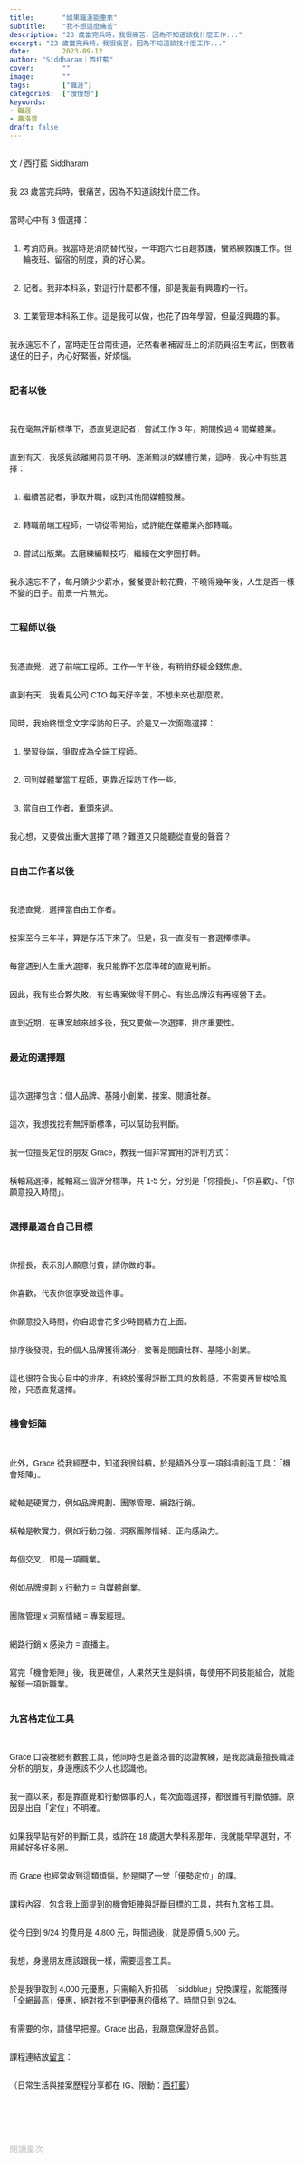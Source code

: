 ```yaml
---
title:       "如果職涯能重來"
subtitle:    "我不想這麼痛苦"
description: "23 歲當完兵時，我很痛苦，因為不知道該找什麼工作..."
excerpt: "23 歲當完兵時，我很痛苦，因為不知道該找什麼工作..."
date:        2023-09-12
author: "Siddharam｜西打藍"
cover:       ""
image:       ""
tags:        ["職涯"]
categories:  ["慢慢想"]
keywords:
- 職涯
- 蓋洛普
draft: false
---
```


<article style="font-family: 'Noto Sans TC', '微軟正黑體', sans-serif; font-weight: 300;">

<br>文 / 西打藍 Siddharam<br><br>

我 23 歲當完兵時，很痛苦，因為不知道該找什麼工作。<br><br>

當時心中有 3 個選擇：<br><br>

1. 考消防員。我當時是消防替代役，一年跑六七百趟救護，蠻熟練救護工作。但輪夜班、留宿的制度，真的好心累。<br><br>

2. 記者。我非本科系，對這行什麼都不懂，卻是我最有興趣的一行。<br><br>

3. 工業管理本科系工作。這是我可以做，也花了四年學習，但最沒興趣的事。<br><br>

我永遠忘不了，當時走在台南街道，茫然看著補習班上的消防員招生考試，倒數著退伍的日子，內心好緊張，好煩惱。<br><br>

<h3 class="article-h1-color">記者以後</h3><br>

我在毫無評斷標準下，憑直覺選記者，嘗試工作 3 年，期間換過 4 間媒體業。<br><br>

直到有天，我感覺該離開前景不明、逐漸黯淡的媒體行業，這時，我心中有些選擇：<br><br>

1. 繼續當記者，爭取升職，或到其他間媒體發展。<br><br>

2. 轉職前端工程師，一切從零開始，或許能在媒體業內部轉職。<br><br>

3. 嘗試出版業。去磨練編輯技巧，繼續在文字圈打轉。<br><br>

我永遠忘不了，每月領少少薪水，餐餐要計較花費，不曉得幾年後，人生是否一樣不變的日子。前景一片無光。<br><br>

<h3 class="article-h1-color">工程師以後</h3><br>

我憑直覺，選了前端工程師。工作一年半後，有稍稍舒緩金錢焦慮。<br><br>

直到有天，我看見公司 CTO 每天好辛苦，不想未來也那麼累。<br><br>

同時，我始終懷念文字採訪的日子。於是又一次面臨選擇：<br><br>

1. 學習後端，爭取成為全端工程師。<br><br>

2. 回到媒體業當工程師，更靠近採訪工作一些。<br><br>

3. 當自由工作者，重頭來過。<br><br>

我心想，又要做出重大選擇了嗎？難道又只能聽從直覺的聲音？<br><br>


<h3 class="article-h1-color">自由工作者以後</h3><br>

我憑直覺，選擇當自由工作者。<br><br>

接案至今三年半，算是存活下來了。但是，我一直沒有一套選擇標準。<br><br>

每當遇到人生重大選擇，我只能靠不怎麼準確的直覺判斷。<br><br>

因此，我有些合夥失敗、有些專案做得不開心、有些品牌沒有再經營下去。<br><br>

直到近期，在專案越來越多後，我又要做一次選擇，排序重要性。<br><br>


<h3 class="article-h1-color">最近的選擇題</h3><br>

這次選擇包含：個人品牌、基隆小創業、接案、閱讀社群。<br><br>

這次，我想找找有無評斷標準，可以幫助我判斷。<br><br>

我一位擅長定位的朋友 Grace，教我一個非常實用的評判方式：<br><br>

橫軸寫選擇，縱軸寫三個評分標準，共 1-5 分，分別是「你擅長」、「你喜歡」、「你願意投入時間」。<br><br>

<h3 class="article-h1-color">選擇最適合自己目標</h3><br>

你擅長，表示別人願意付費，請你做的事。<br><br>

你喜歡，代表你很享受做這件事。<br><br>

你願意投入時間，你自認會花多少時間精力在上面。<br><br>

排序後發現，我的個人品牌獲得滿分，接著是閱讀社群、基隆小創業。<br><br>

這也很符合我心目中的排序，有終於獲得評斷工具的放鬆感，不需要再冒梭哈風險，只憑直覺選擇。<br><br>


<h3 class="article-h1-color">機會矩陣</h3><br>

此外，Grace 從我經歷中，知道我很斜槓，於是額外分享一項斜槓創造工具：「機會矩陣」。<br><br>

縱軸是硬實力，例如品牌規劃、團隊管理、網路行銷。<br><br>

橫軸是軟實力，例如行動力強、洞察團隊情緒、正向感染力。<br><br>

每個交叉，即是一項職業。<br><br>

例如品牌規劃 x 行動力 = 自媒體創業。<br><br>

團隊管理 x 洞察情緒 = 專案經理。<br><br>

網路行銷 x 感染力 = 直播主。<br><br>

寫完「機會矩陣」後，我更確信，人果然天生是斜槓，每使用不同技能組合，就能解鎖一項新職業。<br><br>

<h3 class="article-h1-color">九宮格定位工具</h3><br>

Grace 口袋裡總有數套工具，他同時也是蓋洛普的認證教練，是我認識最擅長職涯分析的朋友，身邊應該不少人也認識他。<br><br>

我一直以來，都是靠直覺和行動做事的人，每次面臨選擇，都很難有判斷依據。原因是出自「定位」不明確。<br><br>

如果我早點有好的判斷工具，或許在 18 歲選大學科系那年，我就能早早選對，不用繞好多好多圈。<br><br>

而 Grace 也經常收到這類煩惱，於是開了一堂「優勢定位」的課。<br><br>

課程內容，包含我上面提到的機會矩陣與評斷目標的工具，共有九宮格工具。<br><br>

從今日到 9/24 的費用是 4,800 元，時間過後，就是原價 5,600 元。<br><br>

我想，身邊朋友應該跟我一樣，需要這套工具。<br><br>

於是我爭取到 4,000 元優惠，只需輸入折扣碼 「siddblue」兌換課程，就能獲得「全網最高」優惠，絕對找不到更優惠的價格了。時間只到 9/24。<br><br>

有需要的你，請儘早把握。Grace 出品，我願意保證好品質。<br><br>

課程連結放<a href="https://course.betweengos.com/courses/career-value-proposition" target="_blank" >留言</a>：<br><br>


（日常生活與接案歷程分享都在 IG、限動：<a href="https://www.instagram.com/sidd.blue/" target="_blank">西打藍</a>）<br><br>

<!-- <h3 class="article-h1-color"></h3><br> -->

<br><br><br>

</article>

<div style="color: #bfbfbf; font-size: 15px;" id="busuanzi_container_page_pv">
  閱讀量<span id="busuanzi_value_page_pv"></span>次
</div>

<script src="../../js/post.js"></script>
